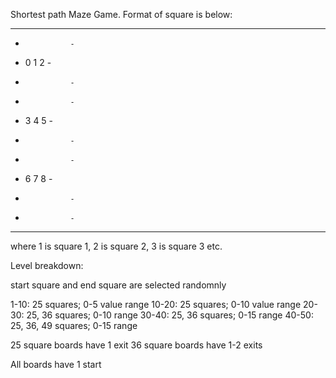 Shortest path Maze Game. Format of square is below:

---------------------------------
-				-
-	0	1	2	-
-				-
-				-
-	3	4	5	-
-				-
-				-
-	6	7	8	-
-				-
-				-
---------------------------------

where 1 is square 1, 2 is square 2, 3 is square 3 etc.

Level breakdown:

start square and end square are selected randomnly

1-10: 25 squares; 0-5 value range
10-20: 25 squares; 0-10 value range
20-30: 25, 36 squares; 0-10 range
30-40: 25, 36 squares; 0-15 range
40-50: 25, 36, 49 squares; 0-15 range

25 square boards have 1 exit
36 square boards have 1-2 exits

All boards have 1 start

